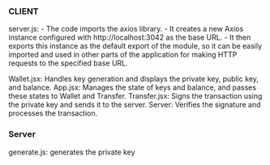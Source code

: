 ### CLIENT ###

server.js:
    -   The code imports the axios library.
    -   It creates a new Axios instance configured with http://localhost:3042 as the base URL.
    -   It then exports this instance as the default export of the module, so it can be easily imported and used in other parts of the application for making HTTP requests to the specified base URL.

Wallet.jsx: 
    Handles key generation and displays the private key, public key, and balance.
App.jsx: 
    Manages the state of keys and balance, and passes these states to Wallet and Transfer.
Transfer.jsx: 
    Signs the transaction using the private key and sends it to the server.
Server: 
    Verifies the signature and processes the transaction.



### Server ###

generate.js:
     generates the private key
